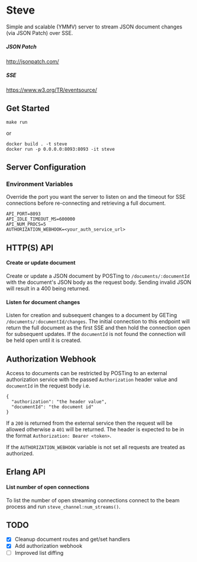 # Steve
Simple and scalable (YMMV) server to stream JSON document changes (via JSON Patch) over SSE.

##### JSON Patch
http://jsonpatch.com/

##### SSE
https://www.w3.org/TR/eventsource/

## Get Started
```
make run
```
or
```
docker build . -t steve
docker run -p 0.0.0.0:8093:8093 -it steve
```

## Server Configuration

### Environment Variables
Override the port you want the server to listen on and the timeout for SSE connections before re-connecting and retrieving a full document.
```
API_PORT=8093
API_IDLE_TIMEOUT_MS=600000
API_NUM_PROCS=5
AUTHORIZATION_WEBHOOK=<your_auth_service_url>
```
## HTTP(S) API

#### Create or update document
Create or update a JSON document by POSTing to `/documents/:documentId` with the document's JSON body as the request body. Sending invalid JSON will result in a 400 being returned.

#### Listen for document changes
Listen for creation and subsequent changes to a document by GETing `/documents/:documentId/changes`. The initial connection to this endpoint will return the full document as the first SSE and then hold the connection open for subsequent updates. If the `documentId` is not found the connection will be held open until it is created.

## Authorization Webhook
Access to documents can be restricted by POSTing to an external authorization service with the passed `Authorization` header value and `documentId` in the request body i.e.
```
{
  "authorization": "the header value",
  "documentId": "the document id"
}
```
If a `200` is returned from the external service then the request will be allowed otherwise a `401` will be returned. The header is expected to be in the format `Authorization: Bearer <token>`.

If the `AUTHORIZATION_WEBHOOK` variable is not set all requests are treated as authorized.

## Erlang API

#### List number of open connections
To list the number of open streaming connections connect to the beam process and run `steve_channel:num_streams()`.

## TODO
- [X] Cleanup document routes and get/set handlers
- [X] Add authorization webhook
- [ ] Improved list diffing
